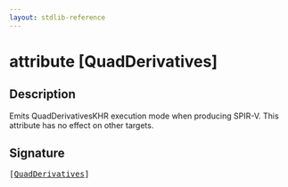 ```yaml
---
layout: stdlib-reference
---
```


# attribute [QuadDerivatives]

## Description

Emits <span class='code'>QuadDerivativesKHR</span> execution mode when producing SPIR-V.
This attribute has no effect on other targets.


## Signature

<pre>
[<a href="quadderivatives-04">QuadDerivatives</a>]
</pre>

